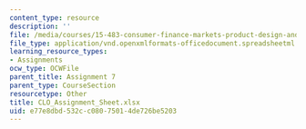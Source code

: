 ```yaml
---
content_type: resource
description: ''
file: /media/courses/15-483-consumer-finance-markets-product-design-and-fintech-spring-2018/e77e8dbd532cc08075014de726be5203_CLO_Assignment_Sheet.xlsx
file_type: application/vnd.openxmlformats-officedocument.spreadsheetml.sheet
learning_resource_types:
- Assignments
ocw_type: OCWFile
parent_title: Assignment 7
parent_type: CourseSection
resourcetype: Other
title: CLO_Assignment_Sheet.xlsx
uid: e77e8dbd-532c-c080-7501-4de726be5203
---
```

